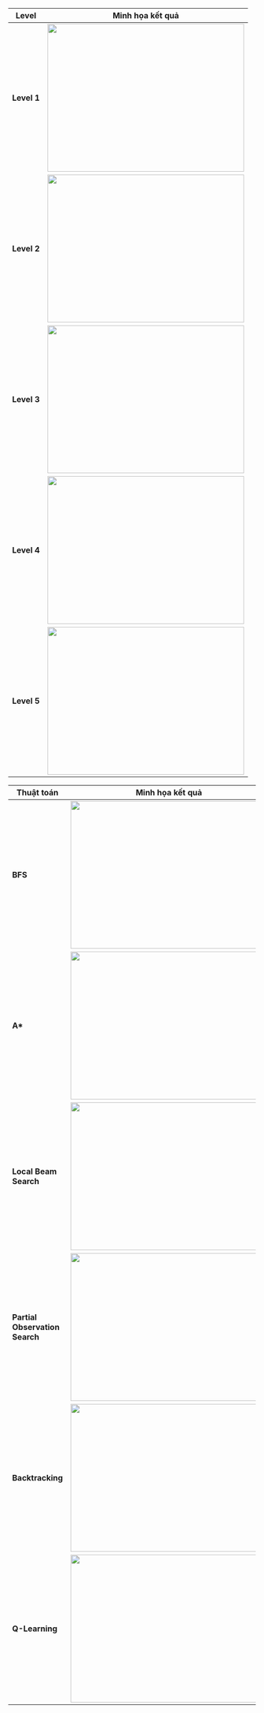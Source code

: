 <table> <thead> <tr> <th>Level</th> <th>Minh họa kết quả</th> </tr> </thead> <tbody> <tr> <td><b>Level 1</b></td> <td><img src="https://github.com/user-attachments/assets/3aee6c31-641e-4857-bec9-826a8657e05a" width="400" height="300"/></td> </tr> <tr> <td><b>Level 2</b></td> <td><img src="https://github.com/user-attachments/assets/a79eb3a2-52d9-4b43-9168-bceeead2c617" width="400" height="300"/></td> </tr> <tr> <td><b>Level 3</b></td> <td><img src="https://github.com/user-attachments/assets/34841215-3624-433c-af0c-24ebc1f24f81" width="400" height="300"/></td> </tr> <tr> <td><b>Level 4</b></td> <td><img src="https://github.com/user-attachments/assets/05c9b48c-48cf-4701-80f7-6a1ae775df5f" width="400" height="300"/></td> </tr> <tr> <td><b>Level 5</b></td> <td><img src="https://github.com/user-attachments/assets/c089c934-21d2-47da-8ec0-44d53d502ee3" width="400" height="300"/></td> </tr> </tbody> </table>

<table> <thead> <tr> <th>Thuật toán</th> <th>Minh họa kết quả</th> </tr> </thead> <tbody> <tr> <td><b>BFS</b></td> <td><img src="https://github.com/user-attachments/assets/0b7678c2-34a8-4119-845b-2563edcf31d8" width="400" height="300"/></td> </tr> <tr> <td><b>A*</b></td> <td><img src="https://github.com/user-attachments/assets/c692b62f-e190-4717-9b46-f287f1755b09" width="400" height="300"/></td> </tr> <tr> <td><b>Local Beam Search</b></td> <td><img src="https://github.com/user-attachments/assets/62f0704f-204d-4c42-b038-e8fc8c06aaa7" width="400" height="300"/></td> </tr> <tr> <td><b>Partial Observation Search</b></td> <td><img src="https://github.com/user-attachments/assets/367d6cf3-7c0a-4602-8263-a5a2726bbcb1" width="400" height="300"/></td> </tr> <tr> <td><b>Backtracking</b></td> <td><img src="https://github.com/user-attachments/assets/790743eb-b6e9-4885-85ac-91e4b2d95e71" width="400" height="300"/></td> </tr> <tr> <td><b>Q-Learning</b></td> <td><img src="https://github.com/user-attachments/assets/7367ab27-329c-456d-bc8d-aef1cae12cf7" width="400" height="300"/></td> </tr> </tbody> </table>
